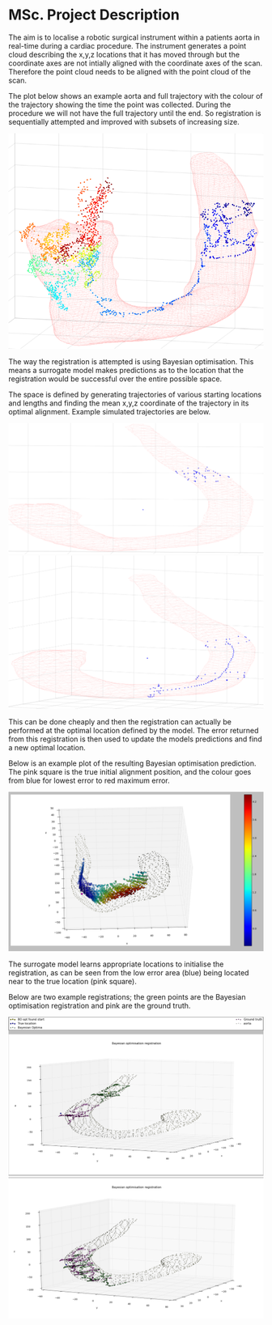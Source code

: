 # MSc. Project Description
The aim is to localise a robotic surgical instrument within a patients aorta in real-time during a cardiac procedure. The instrument generates a point cloud describing the x,y,z locations that it has moved through but the coordinate axes are not intially aligned with the coordinate axes of the scan. Therefore the point cloud needs to be aligned with the point cloud of the scan.

The plot below shows an example aorta and full trajectory with the colour of the trajectory showing the time the point was collected. During the procedure we will not have the full trajectory until the end. So registration is sequentially attempted and improved with subsets of increasing size.

![Aorta and trajectory](project_description_images/aorta_and_traj.png)

The way the registration is attempted is using Bayesian optimisation. This means a surrogate model makes predictions as to the location that the registration would be successful over the entire possible space.

The space is defined by generating trajectories of various starting locations and lengths and finding the mean x,y,z coordinate of the trajectory in its optimal alignment. Example simulated trajectories are below.

![Simulated trajectory one](project_description_images/sim_traj1.png)
![Simulated trajectory two](project_description_images/sim_traj2.png)

This can be done cheaply and then the registration can actually be performed at the optimal location defined by the model. The error returned from this registration is then used to update the models predictions and find a new optimal location.

Below is an example plot of the resulting Bayesian optimisation prediction. The pink square is the true initial alignment position, and the colour goes from blue for lowest error to red maximum error.

![Bayesian optimisation predictions](project_description_images/bo_predictions.png)

The surrogate model learns appropriate locations to initialise the registration, as can be seen from the low error area (blue) being located near to the true location (pink square).

Below are two example registrations; the green points are the Bayesian optimisation registration and pink are the ground truth.

![Bayesian registration one](project_description_images/BO_reg.png)
![Bayesian registration two](project_description_images/BO_reg2.png)
